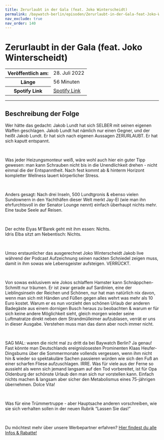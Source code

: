 ```yaml
---
title: Zerurlaubt in der Gala (feat. Joko Winterscheidt)
permalink: /baywatch-berlin/episoden/Zerurlaubt-in-der-Gala-feat-Joko-Winterscheidt
nav_exclude: true
nav_order: 140
---
```


# Zerurlaubt in der Gala (feat. Joko Winterscheidt)
<table class="resp-table dcf-table dcf-table-responsive dcf-table-bordered dcf-table-striped dcf-w-100%">
                    <tbody>
                        <tr>
                            <th scope="row">Veröffentlich am:</th>
                            <td data-label="Veröffentlich am:">28. Juli 2022</td>
                        </tr>
                        <tr>
                            <th scope="row">Länge </th>
                            <td data-label="Länge ">56 Minuten</td>
                        </tr><tr>
                                <th scope="row">Spotify Link</th>
                                <td data-label="Spotify Link"><a href="https://open.spotify.com/episode/0r3JBmK7ws0VxzJsbenCBl">Spotify Link</a></td>
                            </tr></tbody>
                </table>

***

## Beschreibung der Folge

<div>
<p>Wer hätte das gedacht: Jakob Lundt hat sich SELBER mit seinen eigenen Waffen geschlagen. Jakob Lundt hat nämlich nur einen Gegner, und der heißt Jakob Lundt. Er hat sich nach eigenen Aussagen ZERURLAUBT. Er hat sich kaputt entspannt. </p><br/><p>Was jeder Heizungsmonteur weiß, wäre wohl auch hier ein guter Tipp gewesen: man kann Schrauben nicht bis in die Unendlichkeit drehen - nicht einmal die der Entspanntheit. Nach fest kommt ab &amp; hinterm Horizont kompletter Wellness lauert körperlicher Stress. </p><br/><p>Anders gesagt: Nach drei Inseln, 500 Lundtgronis &amp; ebenso vielen Sundownern in den Yachthäfen dieser Welt merkt Jay-El (wie man ihn ehrfurchtsvoll in der Senator Lounge nennt) einfach überhaupt nichts mehr. Eine taube Seele auf Reisen. </p><br/><p>Der echte Elyas M&#39;Barek geht mit ihm essen: Nichts. <br/>Idris Elba sitzt am Nebentisch: Nichts. </p><br/><p>Umso erstaunlicher das ausgerechnet Joko Winterscheidt Jakob live während der Podcast Aufzeichnung seinen nackten Schniedel zeigen muss, damit in ihm sowas wie Lebensgeister aufsteigen. VERRÜCKT. </p><br/><p>Von sowas exklusivem wie Jokos schlaffem Hamster kann Schnäppchen-Schmitt nur träumen. Er ist zwar gerade auf Sardinien, eine der Lieblingsinseln der Reichen und Schönen, nur hat man natürlich nix davon, wenn man sich mit Händen und Füßen gegen alles wehrt was mehr als 10 Euro kostet. Warum er es nun vorzieht den schönen Urlaub der anderen Badegäste aus einem dornigen Busch heraus zu beobachten &amp; warum er für sich keine andere Möglichkeit sieht, gleich morgen wieder seine Luftmatratze direkt neben dem Strandmülleimer aufzublasen, verrät er uns in dieser Ausgabe. Verstehen muss man das dann aber noch immer nicht. </p><br/><p>SAG MAL: waren die nicht mal zu dritt da bei Baywatch Berlin? Ja genau! Fast könnte man Deutschlands ereignislosesten Prominenten Klaas Heufer-Dingsbums über die Sommermonate vollends vergessen, wenn ihm nicht hin &amp; wieder so spektakuläre Sachen passieren würden wie sich den Fuß an einer scharfen Fliese aufzuschlagen. IRRE. Was für viele aus der Ferne so aussieht als wenn sich jemand langsam auf den Tod vorbereitet, ist für Opa Oldenburg der schönste Urlaub den man sich nur vorstellen kann. Einfach nichts machen &amp; langsam aber sicher den Metabolismus eines 75-jährigen übernehmen. Dolce Vita! </p><br/><p>Was für eine Trümmertruppe - aber Hauptsache anderen vorschreiben, wie sie sich verhalten sollen in der neuen Rubrik “Lassen Sie das!”</p><br/><p>Du möchtest mehr über unsere Werbepartner erfahren? <a href="https://linktr.ee/BaywatchBerlin" rel="nofollow">Hier findest du alle Infos &amp; Rabatte!</a></p>  
</div>

